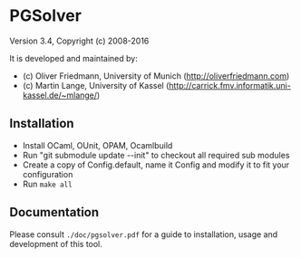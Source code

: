 PGSolver
========

Version 3.4, Copyright (c) 2008-2016

It is developed and maintained by:
- (c) Oliver Friedmann, University of Munich (http://oliverfriedmann.com)
- (c) Martin Lange, University of Kassel (http://carrick.fmv.informatik.uni-kassel.de/~mlange/)


## Installation

- Install OCaml, OUnit, OPAM, Ocamlbuild
- Run "git submodule update --init" to checkout all required sub modules
- Create a copy of Config.default, name it Config and modify it to fit your configuration
- Run `make all`


## Documentation

Please consult ```./doc/pgsolver.pdf``` for a guide to installation, usage and development of this tool.

